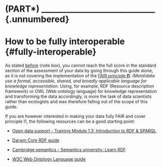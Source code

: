 # (PART\*) ____________________________ {.unnumbered}

# How to be fully interoperable {#fully-interoperable}

As stated [before](#assessment) (note box), you cannot reach the full score in the standard section of the assessment of your data by going through this guide alone, as it is not covering the implementation of the [FAIR principle **I1**](https://www.go-fair.org/fair-principles/i1-metadata-use-formal-accessible-shared-broadly-applicable-language-knowledge-representation/): *(Meta)data use a formal, accessible, shared, and broadly applicable language for knowledge representation*. Using, for example, RDF (Resource description framework) or OWL (Web ontology language) for knowledge representation and transforming the data accordingly, is more the task of data scientists rather than ecologists and was therefore falling out of the scope of this guide.

If you are however interested in making your data fully FAIR and cover principle I1, the following resources can be a good starting point:

-   [Open data support - Training Module 1.3: Introduction to RDF & SPARQL](https://data.europa.eu/sites/default/files/d2.1.2_training_module_1.3_introduction_to_rdf_sparql_en_edp.pdf)

-   [Darwin Core RDF guide](https://dwc.tdwg.org/rdf/)

-   [Cambridge semantics - Semantics university: Learn RDF](https://cambridgesemantics.com/blog/semantic-university/learn-rdf/)

-   [W3C Web Ontology Language guide](https://www.w3.org/TR/owl-guide/)

